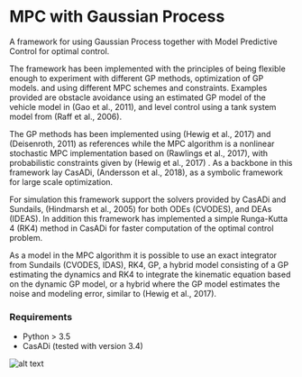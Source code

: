 # MPC with Gaussian Process

A framework for using Gaussian Process together with Model Predictive Control for optimal control.

The framework has been implemented with the principles of being flexible enough to experiment with different GP methods, optimization of GP models. and using different MPC schemes and constraints. Examples provided are obstacle avoidance using an estimated GP model of the vehicle model in (Gao et al., 2011), and level control using a tank system model from (Raff et al., 2006).


The GP methods has been implemented using (Hewig et al., 2017) and (Deisenroth, 2011) as references while the MPC algorithm is a nonlinear stochastic MPC implementation based on (Rawlings et al., 2017), with probabilistic constraints given by (Hewig et al., 2017) . As a backbone in this framework lay CasADi, (Andersson et al., 2018), as a symbolic framework for large scale optimization.

For simulation this framework support the solvers provided by CasADi and Sundails, (Hindmarsh et al., 2005) for both ODEs (CVODES), and DEAs (IDEAS). In addition this framework has implemented a simple Runga-Kutta 4 (RK4) method in CasADi for faster computation of the optimal control problem.

As a model in the MPC algorithm it is possible to use an exact integrator from Sundails (CVODES, IDAS), RK4, GP, a hybrid model consisting of a GP estimating the dynamics and RK4 to integrate the kinematic equation based on the dynamic GP model, or a hybrid where the GP model estimates the noise and modeling error, similar to (Hewig et al., 2017).



### Requirements
* Python > 3.5
* CasADi (tested with version 3.4)


![alt text](https://github.com/helgeanl/GP-MPC/blob/master/docs/gp.png "Gaussian Process regression")
